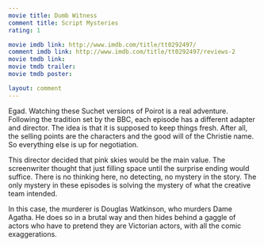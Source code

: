 ```yaml
---
movie title: Dumb Witness
comment title: Script Mysteries
rating: 1

movie imdb link: http://www.imdb.com/title/tt0292497/
comment imdb link: http://www.imdb.com/title/tt0292497/reviews-2
movie tmdb link: 
movie tmdb trailer: 
movie tmdb poster: 

layout: comment
---
```


Egad. Watching these Suchet versions of Poirot is a real adventure. Following the tradition set by the BBC, each episode has a different adapter and director. The idea is that it is supposed to keep things fresh. After all, the selling points are the characters and the good will of the Christie name. So everything else is up for negotiation.

This director decided that pink skies would be the main value. The screenwriter thought that just filling space until the surprise ending would suffice. There is no thinking here, no detecting, no mystery in the story. The only mystery in these episodes is solving the mystery of what the creative team intended.

In this case, the murderer is Douglas Watkinson, who murders Dame Agatha. He does so in a brutal way and then hides behind a gaggle of actors who have to pretend they are Victorian actors, with all the comic exaggerations.